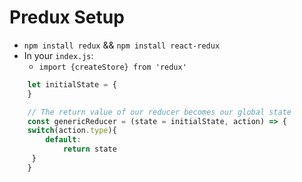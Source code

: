 # Predux Setup
-  `npm install redux` && `npm install react-redux`
- In your `index.js`:
    * `import {createStore} from 'redux'`

```javascript
    let initialState = {
    }

    // The return value of our reducer becomes our global state
    const genericReducer = (state = initialState, action) => {
    switch(action.type){
        default: 
            return state
     }
    }
```